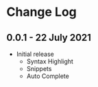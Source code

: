 # Change Log

## 0.0.1 - 22 July 2021
- Initial release
  - Syntax Highlight
  - Snippets
  - Auto Complete

